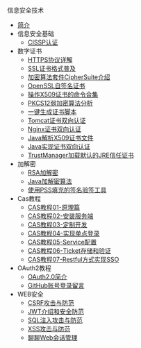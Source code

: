 信息安全技术
* [简介](markdown/Security/_readme.md)
* 信息安全基础
    * [CISSP认证](markdown/Security/Common/CISSP认证.md)
* 数字证书
    * [HTTPS协议详解](markdown/Security/Certificate/HTTPS协议详解.md)
    * [SSL证书格式普及](markdown/Security/Certificate/SSL证书格式普及.md)
    * [加密算法套件CipherSuite介绍](markdown/Security/Certificate/加密算法套件CipherSuite介绍.md)
    * [OpenSSL自签名证书](markdown/Security/Certificate/OpenSSL自签名证书.md)
    * [操作X509证书的命令合集](markdown/Security/Certificate/操作X509证书的命令合集.md)
    * [PKCS12弱加密算法分析](markdown/Security/Certificate/PKCS12弱加密算法分析.md)
    * [一键生成证书脚本](markdown/Security/Certificate/一键生成证书脚本.md)
    * [Tomcat证书双向认证](markdown/Security/Certificate/Tomcat证书双向认证.md)
    * [Nginx证书双向认证](markdown/Security/Certificate/Nginx证书双向认证.md)
    * [Java解析X509证书文件](markdown/Security/Certificate/Java解析X509证书文件.md)
    * [Java实现证书双向认证](markdown/Security/Certificate/Java实现证书双向认证.md)
    * [TrustManager加载默认的JRE信任证书](markdown/Security/Certificate/TrustManager加载默认的JRE信任证书.md)
* 加解密
    * [RSA加解密](markdown/Security/Crypto/RSA加解密.md)
    * [Java加解密算法](markdown/Security/Crypto/Java加解密算法.md)
    * [使用PSS填充的签名验签工具](markdown/Security/Crypto/使用PSS填充的签名验签工具.md)
* Cas教程
    * [CAS教程01-原理篇](markdown/Security/Cas/CAS教程01-原理篇.md)
    * [CAS教程02-安装服务端](markdown/Security/Cas/CAS教程02-安装服务端.md)
    * [CAS教程03-定制开发](markdown/Security/Cas/CAS教程03-定制开发.md)
    * [CAS教程04-实现单点登录](markdown/Security/Cas/CAS教程04-实现单点登录.md)
    * [CAS教程05-Service配置](markdown/Security/Cas/CAS教程05-Service配置.md)
    * [CAS教程06-Ticket存储和验证](markdown/Security/Cas/CAS教程06-Ticket存储和验证.md)
    * [CAS教程07-Restful方式实现SSO](markdown/Security/Cas/CAS教程07-Restful方式实现SSO.md)
* OAuth2教程
    * [OAuth2.0简介](markdown/Security/OAuth2/OAuth2.0简介.md)
    * [GitHub账号登录留言](markdown/Security/OAuth2/GitHub账号登录留言.md)
* WEB安全
    * [CSRF攻击与防范](markdown/Security/Web/CSRF攻击与防范.md)
    * [JWT介绍和安全防范](markdown/Security/Web/JWT介绍和安全防范.md)
    * [SQL注入攻击与防范](markdown/Security/Web/SQL注入攻击与防范.md)
    * [XSS攻击与防范](markdown/Security/Web/XSS攻击与防范.md)
    * [聊聊Web会话管理](markdown/Security/Web/聊聊Web会话管理.md)



